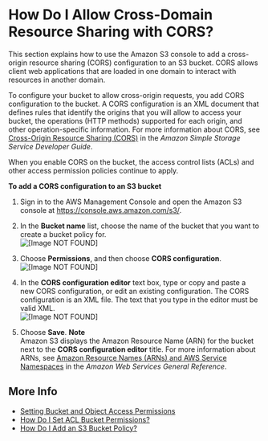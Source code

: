 # How Do I Allow Cross\-Domain Resource Sharing with CORS?<a name="add-cors-configuration"></a>

This section explains how to use the Amazon S3 console to add a cross\-origin resource sharing \(CORS\) configuration to an S3 bucket\. CORS allows client web applications that are loaded in one domain to interact with resources in another domain\. 

To configure your bucket to allow cross\-origin requests, you add CORS configuration to the bucket\. A CORS configuration is an XML document that defines rules that identify the origins that you will allow to access your bucket, the operations \(HTTP methods\) supported for each origin, and other operation\-specific information\. For more information about CORS, see [Cross\-Origin Resource Sharing \(CORS\)](http://docs.aws.amazon.com/AmazonS3/latest/dev/cors.html) in the *Amazon Simple Storage Service Developer Guide*\.

When you enable CORS on the bucket, the access control lists \(ACLs\) and other access permission policies continue to apply\.

**To add a CORS configuration to an S3 bucket**

1. Sign in to the AWS Management Console and open the Amazon S3 console at [https://console\.aws\.amazon\.com/s3/](https://console.aws.amazon.com/s3/)\.

1. In the **Bucket name** list, choose the name of the bucket that you want to create a bucket policy for\.  
![\[Image NOT FOUND\]](http://docs.aws.amazon.com/AmazonS3/latest/user-guide/images/choose-bucket-name.png)

1. Choose **Permissions**, and then choose **CORS configuration**\.  
![\[Image NOT FOUND\]](http://docs.aws.amazon.com/AmazonS3/latest/user-guide/images/choose-bucket-permissions-cors.png)

1. In the **CORS configuration editor** text box, type or copy and paste a new CORS configuration, or edit an existing configuration\. The CORS configuration is an XML file\. The text that you type in the editor must be valid XML\.  
![\[Image NOT FOUND\]](http://docs.aws.amazon.com/AmazonS3/latest/user-guide/images/cors-editor.png)

1. Choose **Save**\.
**Note**  
Amazon S3 displays the Amazon Resource Name \(ARN\) for the bucket next to the **CORS configuration editor** title\. For more information about ARNs, see [Amazon Resource Names \(ARNs\) and AWS Service Namespaces](http://docs.aws.amazon.com/general/latest/gr/aws-arns-and-namespaces.html) in the *Amazon Web Services General Reference*\.

## More Info<a name="add-cors-configuration-moreinfo"></a>
+  [Setting Bucket and Object Access Permissions](set-permissions.md)
+ [How Do I Set ACL Bucket Permissions?](set-bucket-permissions.md)
+ [How Do I Add an S3 Bucket Policy?](add-bucket-policy.md)